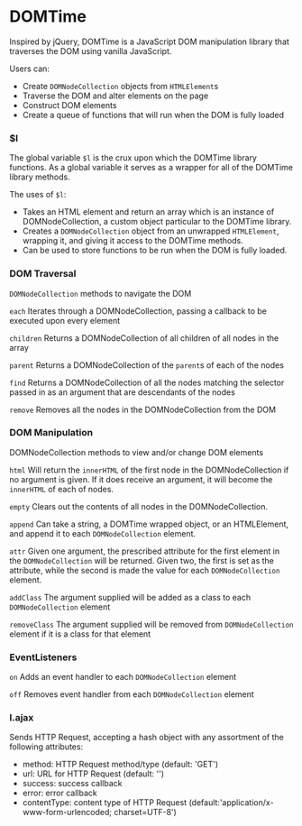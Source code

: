 # DOMTime

Inspired by jQuery, DOMTime is a  JavaScript DOM manipulation library that
traverses the DOM using vanilla JavaScript.

Users can:
* Create `DOMNodeCollection` objects from `HTMLElement`s
* Traverse the DOM and alter elements on the page
* Construct DOM elements
* Create a queue of functions that will run when the DOM is fully loaded


### $l

The global variable `$l` is the crux upon which the DOMTime library functions. As a global
variable it serves as a wrapper for all of the DOMTime library methods.

The uses of `$l`:

* Takes an HTML element and return an array which is an instance of DOMNodeCollection, a custom object particular to the DOMTime library.
* Creates a `DOMNodeCollection` object from an unwrapped `HTMLElement`, wrapping it, and giving it access to the DOMTime methods.
* Can be used to store functions to be run when the DOM is fully loaded.

### DOM Traversal

`DOMNodeCollection` methods to navigate the DOM

`each`
Iterates through a DOMNodeCollection, passing a callback to be executed upon every element

`children`
Returns a DOMNodeCollection of all children of all nodes in the array

`parent`
Returns a DOMNodeCollection of the `parent`s of each of the nodes

`find`
Returns a DOMNodeCollection of all the nodes matching the selector passed in as an argument that
are descendants of the nodes

`remove`
Removes all the nodes in the DOMNodeCollection from the DOM

### DOM Manipulation

DOMNodeCollection methods to view and/or change DOM elements

`html`
Will return the `innerHTML` of the first node in the DOMNodeCollection if no argument is given. If it does receive an argument, it will become the `innerHTML` of each of nodes.

`empty`
Clears out the contents of all nodes in the DOMNodeCollection.

`append`
Can take a string, a DOMTime wrapped object, or an HTMLElement, and append it to each `DOMNodeCollection` element.

`attr`
Given one argument, the prescribed attribute for the first element in the `DOMNodeCollection` will be returned. Given two, the first is set as the attribute, while the second is made the  value for each `DOMNodeCollection` element.

`addClass`
The argument supplied will be added as a class to each `DOMNodeCollection` element

`removeClass`
The argument supplied will be removed from `DOMNodeCollection` element if it is a class for that element

### EventListeners

`on`
Adds an event handler to each `DOMNodeCollection` element

`off`
Removes event handler from each `DOMNodeCollection` element

### l.ajax

Sends HTTP Request, accepting a hash object with any assortment of the following attributes:

* method: HTTP Request method/type (default: 'GET')
* url: URL for HTTP Request (default: '')
* success: success callback
* error: error callback
* contentType: content type of HTTP Request (default:'application/x-www-form-urlencoded; charset=UTF-8')
